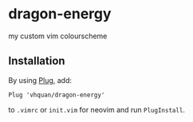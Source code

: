 # dragon-energy
my custom vim colourscheme

## Installation
By using [Plug](https://github.com/junegunn/vim-plug), add:

`Plug 'vhquan/dragon-energy'`

to `.vimrc` or `init.vim` for neovim and run `PlugInstall`.
